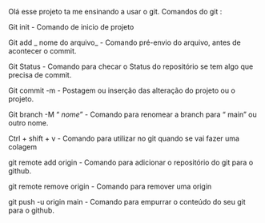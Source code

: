 Olá esse projeto ta me ensinando a usar o git. 
Comandos do git : 

Git init - Comando de inicio de projeto 

Git add _ nome do arquivo_ - Comando pré-envio do arquivo, antes de acontecer o commit. 

Git Status - Comando para checar o Status do repositório se tem algo que precisa de commit. 

Git commit -m - Postagem ou inserção das alteração do projeto ou o projeto.

Git branch -M “ _nome_” - Comando para renomear a branch para “ main” ou outro nome.

Ctrl + shift + v - Comando para utilizar no git quando se vai fazer uma colagem

git remote add origin - Comando para adicionar o repositório do git para o github. 

git remote remove origin - Comando para remover uma origin 

git push -u origin main - Comando para empurrar o conteúdo do seu git para o github.
